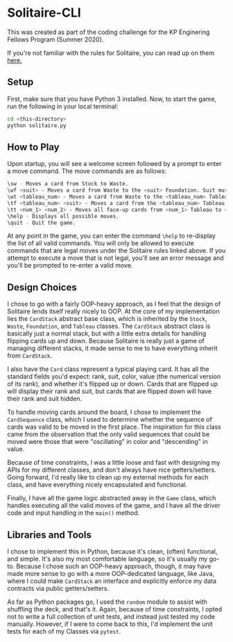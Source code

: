 # Solitaire-CLI 

This was created as part of the coding challenge for the KP Enginering 
Fellows Program (Summer 2020). 

If you're not familiar with the rules for Solitaire, you can read up on 
them [here.](https://bicyclecards.com/how-to-play/solitaire/)

## Setup 
First, make sure that you have Python 3 installed. Now, to start the game, run the 
following in your local terminal:
```bash
cd <this-directory>
python solitaire.py
```

## How to Play
Upon startup, you will see a welcome screen followed by a prompt to enter a move command. The move commands
are as follows: 
```bash
\sw - Moves a card from Stock to Waste.
\wf <suit> - Moves a card from Waste to the <suit> Foundation. Suit must be one of: clubs/diamonds/hearts/spades.
\wt <tableau_num> - Moves a card from Waste to the <tableau_num> Tableau. <tableau_num> must be between 1 and 7, inclusive.
\tf <tableau_num> <suit> - Moves a card from the <tableau_num> Tableau to the <suit> foundation. Same input rules as above.
\tt <num_1> <num_2> - Moves all face-up cards from <num_1> Tableau to <num_2> Tableau. Same input rules as above.
\help - Displays all possible moves.
\quit - Quit the game.
```
At any point in the game, you can enter the command `\help` to re-display the list of all valid commands. You will only 
be allowed to execute commands that are legal moves under the Solitaire rules linked above. If you attempt to execute a
move that is not legal, you'll see an error message and you'll be prompted to re-enter a valid move. 


## Design Choices
I chose to go with a fairly OOP-heavy approach, as I feel that the design of Solitaire lends itself really nicely to 
OOP. At the core of my implementation lies the `CardStack` abstract base class, which is inherited by 
the `Stock`, `Waste`, `Foundation`, and `Tableau` classes. The `CardStack` abstract class is basically just a normal 
stack, but with a little extra details for handling flipping cards up and down. Because Solitaire is really just a game
of managing different stacks, it made sense to me to have everything inherit from `CardStack`.

I also have the `Card` class represent a typical playing card. It has all the standard fields you'd expect: rank, suit,
color, value (the numerical version of its rank), and whether it's flipped up or down. Cards that are flipped up will 
display their rank and suit, but cards that are flipped down will have their rank and suit hidden. 

To handle moving cards around the board, I chose to implement the `CardSequence` class, which I used to determine 
whether the sequence of cards was valid to be moved in the first place. The inspiration for this class came from the 
observation that the only valid sequences that could be moved were those that were "oscillating" in color and 
"descending" in value.

Because of time constraints, I was a little loose and fast with designing my APIs for my different classes, and don't 
always have nice getters/setters. Going forward, I'd really like to clean up my external methods for each class, and
have everything nicely encapsulated and functional. 

Finally, I have all the game logic abstracted away in the `Game` class, which handles executing all the valid moves of 
the game, and I have all the driver code and input handling in the `main()` method.

## Libraries and Tools
I chose to implement this in Python, because it's clean, (often) functional, and simple. It's also my most 
comfortable language, so it's usually my go-to. Because I chose such an OOP-heavy approach, though, it may have made 
more sense to go with a more OOP-dedicated language, like Java, where I could make `CardStack` an interface and
explicitly enforce my data contracts via public getters/setters. 

As far as Python packages go, I used the `random` module to assist with shuffling the deck, and that's it. Again, 
because of time constraints, I opted not to write a full collection of unit tests, and instead just tested my code 
manually. However, if I were to come back to this, I'd implement the unit tests for each of my Classes via `pytest`. 

